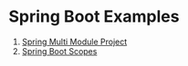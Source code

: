 # Spring Boot Examples

1. [Spring Multi Module Project](https://github.com/ga7uti/spring-multi-module-project.git)
2. [Spring Boot Scopes](https://github.com/ga7uti/spring-boot-scopes)
